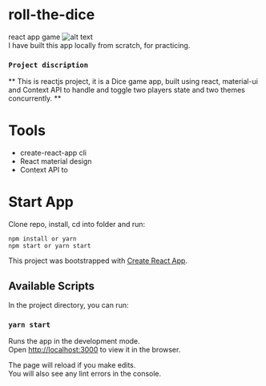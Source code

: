 # roll-the-dice

react app game
![alt text](https://amo2019.github.io/media-sample-files/dice-react-app/dice4.png?raw=true)<br/>
I have built this app locally from scratch, for practicing.

### `Project discription`

** This is reactjs project, it is a Dice game app, built using react, material-ui and Context API to handle and toggle two players state and two themes concurrently. **

# Tools

- create-react-app cli
- React material design
- Context API to

# Start App

Clone repo, install, cd into folder and run:

```git
npm install or yarn
npm start or yarn start
```

This project was bootstrapped with [Create React App](https://github.com/facebook/create-react-app).

## Available Scripts

In the project directory, you can run:

### `yarn start`

Runs the app in the development mode.\
Open [http://localhost:3000](http://localhost:3000) to view it in the browser.

The page will reload if you make edits.\
You will also see any lint errors in the console.
